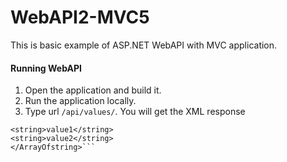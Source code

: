 # WebAPI2-MVC5
This is basic example of ASP.NET WebAPI with MVC application.

#### Running WebAPI
1. Open the application and build it.
2. Run the application locally. 
3. Type url `/api/values/`. You will get the XML response 
```<ArrayOfstring xmlns:i="http://www.w3.org/2001/XMLSchema-instance" xmlns="http://schemas.microsoft.com/2003/10/Serialization/Arrays">
<string>value1</string>
<string>value2</string>
</ArrayOfstring>```